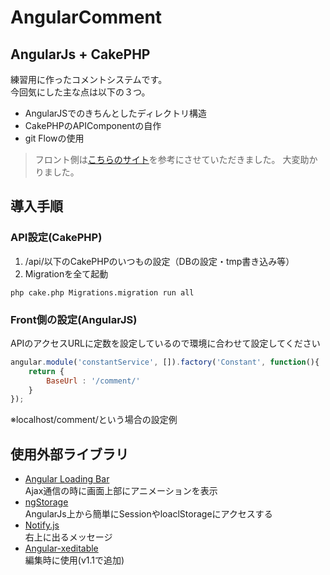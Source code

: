 # AngularComment

## AngularJs + CakePHP

練習用に作ったコメントシステムです。  
今回気にした主な点は以下の３つ。
* AngularJSでのきちんとしたディレクトリ構造
* CakePHPのAPIComponentの自作
* git Flowの使用


> フロント側は[こちらのサイト](http://manablog.org/laravel_angular_comment_system/)を参考にさせていただきました。
大変助かりました。

## 導入手順

### API設定(CakePHP)

1. /api/以下のCakePHPのいつもの設定（DBの設定・tmp書き込み等）
2. Migrationを全て起動
```
php cake.php Migrations.migration run all
```

### Front側の設定(AngularJS)
APIのアクセスURLに定数を設定しているので環境に合わせて設定してください
```AngularJS:/js/services/constantService.js
angular.module('constantService', []).factory('Constant', function(){
    return {
        BaseUrl : '/comment/'
    }
});
```
※localhost/comment/という場合の設定例

## 使用外部ライブラリ

* [Angular Loading Bar](http://chieffancypants.github.io/angular-loading-bar/)  
Ajax通信の時に画面上部にアニメーションを表示
* [ngStorage](https://github.com/gsklee/ngStorage)  
AngularJs上から簡単にSessionやloaclStorageにアクセスする
* [Notify.js](http://notifyjs.com/)  
右上に出るメッセージ
* [Angular-xeditable](http://vitalets.github.io/angular-xeditable/#overview)  
編集時に使用(v1.1で追加)
